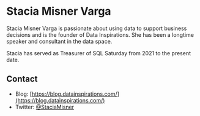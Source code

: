 # Stacia Misner Varga
Stacia Misner Varga is passionate about using data to support business decisions and is the founder of Data Inspirations. She has been a longtime speaker and consultant in the data space.

Stacia has served as Treasurer of SQL Saturday from 2021 to the present date.

## Contact
- Blog: [https://blog.datainspirations.com/](https://blog.datainspirations.com/)
- Twitter: [@StaciaMisner](https://twitter.com/StaciaMisner)
